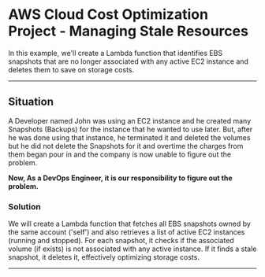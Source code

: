 # AWS Cloud Cost Optimization Project - Managing Stale Resources
In this example, we'll create a Lambda function that identifies EBS snapshots that are no longer associated with any active EC2 instance and deletes them to save on storage costs.

---

## Situation
A Developer named John was using an EC2 instance and he created many Snapshots (Backups) for the instance that he wanted to use later. But, after he was done using that instance, he terminated it and deleted the volumes but he did not delete the Snapshots for it and overtime the charges from them began pour in and the company is now unable to figure out the problem. 


**Now, As a DevOps Engineer, it is our responsibility to figure out the problem.**

### Solution
We will create a Lambda function that fetches all EBS snapshots owned by the same account ('self') and also retrieves a list of active EC2 instances (running and stopped). For each snapshot, it checks if the associated volume (if exists) is not associated with any active instance. If it finds a stale snapshot, it deletes it, effectively optimizing storage costs.

---
